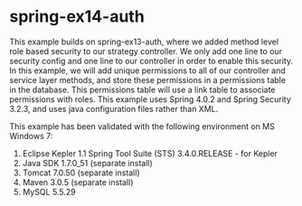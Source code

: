 spring-ex14-auth
======================

This example builds on spring-ex13-auth, where we added method level role based security to our strategy controller.  We only add one line to our security config and one line to our controller in order to enable this security.  In this example, we will add unique permissions to all of our controller and service layer methods, and store these permissions in a permissions table in the database.  This permissions table will use a link table to associate permissions with roles. This example uses Spring 4.0.2 and Spring Security 3.2.3, and uses java configuration files rather than XML.

This example has been validated with the following environment on MS Windows 7:

1. Eclipse Kepler
   1.1 Spring Tool Suite (STS) 3.4.0.RELEASE - for Kepler
2. Java SDK 1.7.0_51 (separate install)
3. Tomcat 7.0.50 (separate install)
4. Maven 3.0.5 (separate install)
5. MySQL 5.5.29
